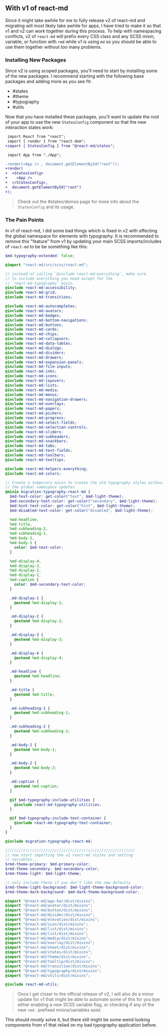 ## With v1 of react-md

Since it might take awhile for me to fully release v2 of react-md and migrating
will most likely take awhile for apps, I have tried to make it so that v1 and v2
can work together during this process. To help with namespacing conflicts, v2 of
`react-md` will prefix every CSS class and any SCSS mixin, variable, or function
with `rmd` while v1 is using `md` so you should be able to use them together
without _too_ many problems.

### Installing New Packages

Since v2 is using scoped packages, you'll need to start by installing some of
the new packages. I recommend starting with the following base packages and
adding more as you see fit:

- #states
- #theme
- #typography
- #utils

Now that you have installed these packages, you'll want to update the root of
your app to use the new `StatesConfig` component so that the new interaction
states work:

```diff
 import React from "react";
 import { render } from "react-dom";
+import { StatesConfig } from "@react-md/states";

 import App from "./App";

-render(<App /> , document.getElementById("root"));
+render(
+  <StatesConfig>
+    <App />
+  </StatesConfig>,
+  document.getElementById("root")
+);
```

> Check out the #states/demos page for more info about the `StatesConfig` and
> its usage.

### The Pain Points

In v1 of react-md, I did some bad things which is fixed in v2 with affecting the
global namespace for elements with typography. It is recommended to remove this
"feature" from v1 by updating your main SCSS imports/includes of `react-md` to
be be something like this:

```scss
$md-typography-extended: false;

@import "react-md/src/scss/react-md";

// instead of calling `@include react-md-everything`, make sure
// to include everything you need except for the
// `react-md-typography` mixin.
@include react-md-accessibility;
@include react-md-grid;
@include react-md-transitions;

@include react-md-autocompletes;
@include react-md-avatars;
@include react-md-badges;
@include react-md-bottom-navigations;
@include react-md-buttons;
@include react-md-cards;
@include react-md-chips;
@include react-md-collapsers;
@include react-md-data-tables;
@include react-md-dialogs;
@include react-md-dividers;
@include react-md-drawers;
@include react-md-expansion-panels;
@include react-md-file-inputs;
@include react-md-inks;
@include react-md-icons;
@include react-md-layovers;
@include react-md-lists;
@include react-md-media;
@include react-md-menus;
@include react-md-navigation-drawers;
@include react-md-overlays;
@include react-md-papers;
@include react-md-pickers;
@include react-md-progress;
@include react-md-select-fields;
@include react-md-selection-controls;
@include react-md-sliders;
@include react-md-subheaders;
@include react-md-snackbars;
@include react-md-tabs;
@include react-md-text-fields;
@include react-md-toolbars;
@include react-md-tooltips;

@include react-md-helpers-everything;
@include react-md-colors;

// Create a temporary mixin to create the old typography styles without
// the global namespace updates
@mixin migration-typography-react-md {
  $md-text-color: get-color("text", $md-light-theme);
  $md-secondary-text-color: get-color("secondary", $md-light-theme);
  $md-hint-text-color: get-color("hint", $md-light-theme);
  $md-disabled-text-color: get-color("disabled", $md-light-theme);

  %md-headline,
  %md-title,
  %md-subheading-2,
  %md-subheading-1,
  %md-body-2,
  %md-body-1 {
    color: $md-text-color;
  }

  %md-display-4,
  %md-display-3,
  %md-display-2,
  %md-display-1,
  %md-caption {
    color: $md-secondary-text-color;
  }

  .md-display-1 {
    @extend %md-display-1;
  }

  .md-display-2 {
    @extend %md-display-2;
  }

  .md-display-3 {
    @extend %md-display-3;
  }

  .md-display-4 {
    @extend %md-display-4;
  }

  .md-headline {
    @extend %md-headline;
  }

  .md-title {
    @extend %md-title;
  }

  .md-subheading-1 {
    @extend %md-subheading-1;
  }

  .md-subheading-2 {
    @extend %md-subheading-2;
  }

  .md-body-1 {
    @extend %md-body-1;
  }

  .md-body-2 {
    @extend %md-body-2;
  }

  .md-caption {
    @extend %md-caption;
  }

  @if $md-typography-include-utilities {
    @include react-md-typography-utilities;
  }

  @if $md-typography-include-text-container {
    @include react-md-typography-text-container;
  }
}

@include migration-typography-react-md;

//////////////////////////////////////////////////////////
// now start importing the v2 react-md styles and setting
// variables...
$rmd-theme-primary: $md-primary-color;
$rmd-theme-secondary: $md-secondary-color;
$rmd-theme-light: $md-light-theme;

// only include these if you don't like the new defaults
$rmd-theme-light-background: $md-light-theme-background-color;
$rmd-theme-dark-background: $md-dark-theme-background-color;

@import "@react-md/app-bar/dist/mixins";
@import "@react-md/avatar/dist/mixins";
@import "@react-md/button/dist/mixins";
@import "@react-md/divider/dist/mixins";
@import "@react-md/elevation/dist/mixins";
@import "@react-md/icon/dist/mixins";
@import "@react-md/list/dist/mixins";
@import "@react-md/list/dist/mixins";
@import "@react-md/media/dist/mixins";
@import "@react-md/overlay/dist/mixins";
@import "@react-md/sheet/dist/mixins";
@import "@react-md/states/dist/mixins";
@import "@react-md/theme/dist/mixins";
@import "@react-md/tooltip/dist/mixins";
@import "@react-md/transition/dist/mixins";
@import "@react-md/typography/dist/mixins";
@import "@react-md/utils/dist/mixins";

@include react-md-utils;
```

> Once I get closer to the official release of v2, I will also do a minor update
> for v1 that might be able to automate some of this for you bye either enabling
> a new SCSS variable flag, or checking if any of the new `rmd-` prefixed
> mixins/variables exist.

This should _mostly_ solve it, but there still might be some weird looking
components from v1 that relied on my bad typography application before.
